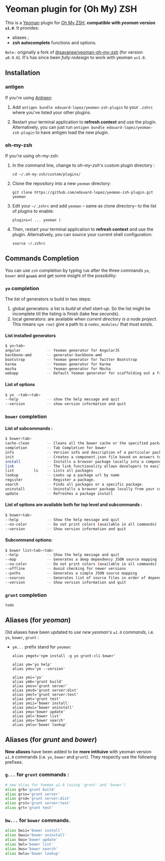 # Yeoman plugin for (Oh My) ZSH

This is a [Yeoman](http://yeoman.io/) plugin for [Oh My ZSH](https://github.com/robbyrussell/oh-my-zsh), **compatible with _yeoman_ version `≥1.0`**. It provides:
* aliases ;
* **zsh autocomplete** functions and options.

`Note:` originally a fork of [@sayanee/yeoman-oh-my-zsh](sayanee/yeoman-oh-my-zsh) (for version `≤0.9.6`). It's has since been _fully redesign_ to work with yeoman `≥v1.0`.

## Installation

### antigen

If you're using [Antigen](https://github.com/zsh-lovers/antigen):

1. Add `antigen bundle edouard-lopez/yeoman-zsh-plugin` to your `.zshrc` where you've listed your other plugins.

2. Restart your terminal application to **refresh context** and use the plugin. Alternatively, you can just run `antigen bundle edouard-lopez/yeoman-zsh-plugin` to have antigen load the new plugin.

### oh-my-zsh

If you're using oh-my-zsh:

1. In the command line, change to _oh-my-zsh_'s custom plugin directory :

    ```
    cd ~/.oh-my-zsh/custom/plugins/
    ```
2. Clone the repository into a new `yeoman` directory:

    ```
    git clone https://github.com/edouard-lopez/yeoman-zsh-plugin.git yeoman
    ```
3. Edit your `~/.zshrc` and add `yeoman` – same as clone directory– to the list of plugins to enable:

    ```
    plugins=( ... yeoman )
    ```

4. Then, restart your terminal application to **refresh context** and use the plugin. Alternatively, you can source your current shell configuration:

    ```
    source ~/.zshrc
    ```

## Commands Completion

You can use `zsh` completion by typing `tab` after the three commands `yo`, `bower` and ~~`grunt`~~ and get some insight of the possibility:

### `yo` completion

The list of generators is build in two steps:
1. global generators: a list is _build at shell start-up_. So the list might be incomplete till the listing is finish (take few seconds).
2. local generators: are available when _current directory is a node project_. This means `npm root` give a path to a `nodes_modules/` that must exists.

#### List installed generators

```bash
$ yo<tab>
angular            -- Yeoman generator for AngularJS
backbone-amd       -- generator-backbone-amd
bootstrap          -- Yeoman generator for Twitter Bootstrap
karma              -- Yeoman generator for Karma
mocha              -- Yeoman generator for Mocha
webapp             -- Default Yeoman generator for scaffolding out a front-end web app
```

#### List of options

```bash
$ yo -<tab><tab>
--help             -- show the help message and quit
--version          -- show version information and quit
```

### `bower` completion

#### List of subcommands :

```bash
$ bower<tab>
cache-clean        -- Cleans all the bower cache or the specified packages cache
completion         -- Tab Completion for bower
info               -- Version info and description of a particular package.
init               -- Creates a component.json file based on answers to questions
install            -- Installs a browser package locally into a components directory
link               -- The link functionality allows developers to easily test their packages. Linking is a two-step process.
list         ls    -- Lists all packages
lookup             -- Looks up a package url by name
register           -- Register a package.
search             -- Finds all packages or a specific package.
uninstall          -- Uninstalls a browser package locally from your components directory
update             -- Refreshes a package install
```

#### List of options are available both for top level and subcommands :

```bash
$ bower<tab>
--help             -- Show the help message and quit
--no-color         -- Do not print colors (available in all commands)
--version          -- Show version information and quit
```

#### Subcommand options:

```bash
$ bower list<tab><tab>
--help             -- Show the help message and quit
--map              -- Generates a deep dependency JSON source mapping
--no-color         -- Do not print colors (available in all commands)
--offline          -- Avoid checking for newer versions
--paths            -- Generates a simple JSON source mapping
--sources          -- Generates list of source files in order of dependency
--version          -- Show version information and quit
```

### `grunt` completion

    todo

## Aliases (for _yeoman_)

Old aliases have been updated to *use new yeoman's `≥1.0` commands*, i.e. `yo`, `bower`, `grunt` :

* `ym...` prefix stand for `yeoman`:

    ```
    alias ymget='npm install -g yo grunt-cli bower'

    alias ym='yo help'
    alias ymv='yo --version'

    alias ymi='yo'
    alias ymb='grunt build'
    alias ymsv='grunt server'
    alias ymsd='grunt server:dist'
    alias ymst='grunt server:test'
    alias ymt='grunt test'
    alias ymii='bower install'
    alias ymui='bower uninstall'
    alias ymu='bower update'
    alias yml='bower list'
    alias yms='bower search'
    alias ymlu='bower lookup'
    ```

## Aliases (for _grunt_ and _bower_)

**New aliases**  have been added to be **more intituive** with yeoman version `≥1.0` commands (i.e. `yo`, `bower` and `grunt`). They respectly use the following prefixes:

### `g...` for `grunt` commands :

```bash
# new alias for Yoeman ≥1.0 (using 'grunt' and 'bower')
alias grb='grunt build'
alias grsv='grunt server'
alias grsd='grunt server:dist'
alias grst='grunt server:test'
alias grt='grunt test'
```

### `bw...` for `bower` commands.

```bash
alias bwii='bower install'
alias bwui='bower uninstall'
alias bwu='bower update'
alias bwl='bower list'
alias bws='bower search'
alias bwlu='bower lookup'
```
